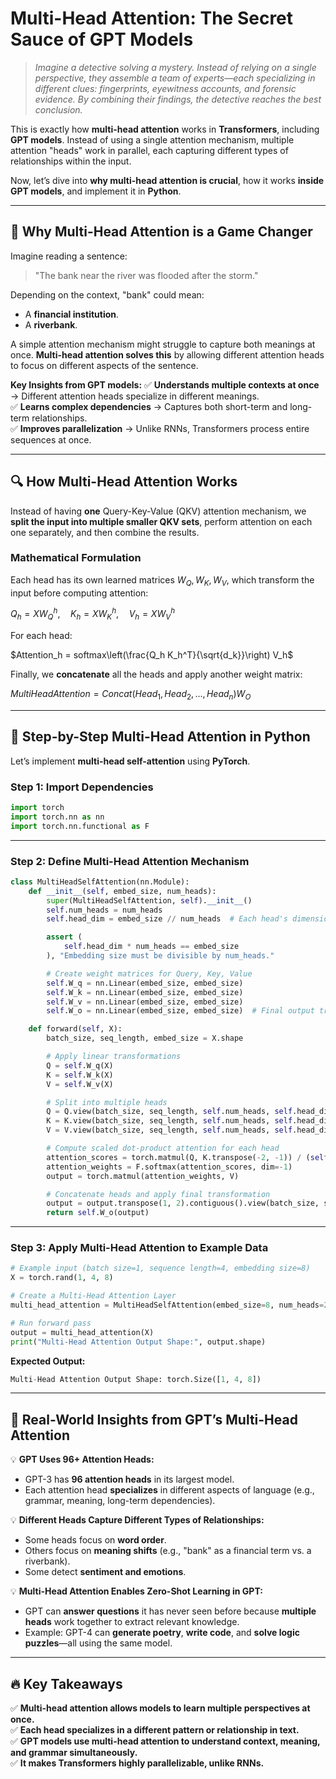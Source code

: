 
# **Multi-Head Attention: The Secret Sauce of GPT Models**

> _Imagine a detective solving a mystery. Instead of relying on a single perspective, they assemble a team of experts—each specializing in different clues: fingerprints, eyewitness accounts, and forensic evidence. By combining their findings, the detective reaches the best conclusion._

This is exactly how **multi-head attention** works in **Transformers**, including **GPT models**. Instead of using a single attention mechanism, multiple attention "heads" work in parallel, each capturing different types of relationships within the input.

Now, let’s dive into **why multi-head attention is crucial**, how it works **inside GPT models**, and implement it in **Python**.

---

## **🚀 Why Multi-Head Attention is a Game Changer**

Imagine reading a sentence:

> "The bank near the river was flooded after the storm."

Depending on the context, "bank" could mean:

- A **financial institution**.
- A **riverbank**.

A simple attention mechanism might struggle to capture both meanings at once. **Multi-head attention solves this** by allowing different attention heads to focus on different aspects of the sentence.

**Key Insights from GPT models:** ✅ **Understands multiple contexts at once** → Different attention heads specialize in different meanings.  
✅ **Learns complex dependencies** → Captures both short-term and long-term relationships.  
✅ **Improves parallelization** → Unlike RNNs, Transformers process entire sequences at once.

---

## **🔍 How Multi-Head Attention Works**

Instead of having **one** Query-Key-Value (QKV) attention mechanism, we **split the input into multiple smaller QKV sets**, perform attention on each one separately, and then combine the results.

### **Mathematical Formulation**

Each head has its own learned matrices $W_Q, W_K, W_V$​, which transform the input before computing attention:

$Q_h = XW_Q^h, \quad K_h = XW_K^h, \quad V_h = XW_V^h$

For each head:

$Attention_h = softmax\left(\frac{Q_h K_h^T}{\sqrt{d_k}}\right) V_h$

Finally, we **concatenate** all the heads and apply another weight matrix:

$MultiHeadAttention = Concat(Head_1, Head_2, ..., Head_n) W_O$

---

## **📝 Step-by-Step Multi-Head Attention in Python**

Let’s implement **multi-head self-attention** using **PyTorch**.

### **Step 1: Import Dependencies**

```python
import torch
import torch.nn as nn
import torch.nn.functional as F

```


---

### **Step 2: Define Multi-Head Attention Mechanism**

```python
class MultiHeadSelfAttention(nn.Module):
    def __init__(self, embed_size, num_heads):
        super(MultiHeadSelfAttention, self).__init__()
        self.num_heads = num_heads
        self.head_dim = embed_size // num_heads  # Each head's dimension

        assert (
            self.head_dim * num_heads == embed_size
        ), "Embedding size must be divisible by num_heads."

        # Create weight matrices for Query, Key, Value
        self.W_q = nn.Linear(embed_size, embed_size)
        self.W_k = nn.Linear(embed_size, embed_size)
        self.W_v = nn.Linear(embed_size, embed_size)
        self.W_o = nn.Linear(embed_size, embed_size)  # Final output transformation

    def forward(self, X):
        batch_size, seq_length, embed_size = X.shape

        # Apply linear transformations
        Q = self.W_q(X)
        K = self.W_k(X)
        V = self.W_v(X)

        # Split into multiple heads
        Q = Q.view(batch_size, seq_length, self.num_heads, self.head_dim).transpose(1, 2)
        K = K.view(batch_size, seq_length, self.num_heads, self.head_dim).transpose(1, 2)
        V = V.view(batch_size, seq_length, self.num_heads, self.head_dim).transpose(1, 2)

        # Compute scaled dot-product attention for each head
        attention_scores = torch.matmul(Q, K.transpose(-2, -1)) / (self.head_dim ** 0.5)
        attention_weights = F.softmax(attention_scores, dim=-1)
        output = torch.matmul(attention_weights, V)

        # Concatenate heads and apply final transformation
        output = output.transpose(1, 2).contiguous().view(batch_size, seq_length, embed_size)
        return self.W_o(output)

```

---

### **Step 3: Apply Multi-Head Attention to Example Data**

```python
# Example input (batch size=1, sequence length=4, embedding size=8)
X = torch.rand(1, 4, 8)  

# Create a Multi-Head Attention Layer
multi_head_attention = MultiHeadSelfAttention(embed_size=8, num_heads=2)

# Run forward pass
output = multi_head_attention(X)
print("Multi-Head Attention Output Shape:", output.shape)

```


**Expected Output:**


```python
Multi-Head Attention Output Shape: torch.Size([1, 4, 8])

```



---

## **🔑 Real-World Insights from GPT’s Multi-Head Attention**

💡 **GPT Uses 96+ Attention Heads:**

- GPT-3 has **96 attention heads** in its largest model.
- Each attention head **specializes** in different aspects of language (e.g., grammar, meaning, long-term dependencies).

💡 **Different Heads Capture Different Types of Relationships:**

- Some heads focus on **word order**.
- Others focus on **meaning shifts** (e.g., "bank" as a financial term vs. a riverbank).
- Some detect **sentiment and emotions**.

💡 **Multi-Head Attention Enables Zero-Shot Learning in GPT:**

- GPT can **answer questions** it has never seen before because **multiple heads** work together to extract relevant knowledge.
- Example: GPT-4 can **generate poetry**, **write code**, and **solve logic puzzles**—all using the same model.

---

## **🔥 Key Takeaways**

✅ **Multi-head attention allows models to learn multiple perspectives at once.**  
✅ **Each head specializes in a different pattern or relationship in text.**  
✅ **GPT models use multi-head attention to understand context, meaning, and grammar simultaneously.**  
✅ **It makes Transformers highly parallelizable, unlike RNNs.**